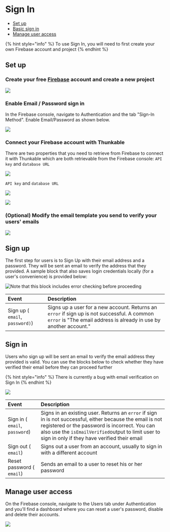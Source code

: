# Sign In

* [Set up](sign-in.md#set-up)
* [Basic sign in](sign-in.md#basic-sign-in-)
* [Manage user access](sign-in.md#managing-user-access)

{% hint style="info" %}
To use Sign In, you will need to first create your own Firebase account and project
{% endhint %}

## Set up

### Create your free [Firebase](https://firebase.google.com/) account and create a new project

![](../../../../.gitbook/assets/thunkable-documentation-exhibits-70-1.png)

### Enable Email / Password sign in

In the Firebase console, navigate to Authentication and the tab "Sign-In Method". Enable Email/Password as shown below.

![](../../../../.gitbook/assets/firebase-fig-4-1.png)

### Connect your Firebase account with Thunkable

There are two properties that you need to retrieve from Firebase to connect it with Thunkable which are both retrievable from the Firebase console: `API key` and `database URL`

![](../../../../.gitbook/assets/thunkable-documentation-exhibits-67.png)

`API key` and `database URL`

![](../../../../.gitbook/assets/thunkable-documentation-exhibits-68-1.png)

![](../../../../.gitbook/assets/thunkable-documentation-exhibits-69.png)

### \(Optional\) Modify the email template you send to verify your users' emails

![](../../../../.gitbook/assets/firebase-fig-5.png)

## Sign up

The first step for users is to Sign Up with their email address and a password. They will be sent an email to verify the address that they provided. A sample block that also saves login credentials locally \(for a user's convenience\) is provided below:

![Note that this block includes error checking before proceeding](../../../../.gitbook/assets/screen-shot-2018-05-23-at-6.59.48-am.png)

| Event | Description |
| :--- | :--- |
| Sign up \( `email`, `password)`\) | Signs up a user for a new account. Returns an `error` if sign up is not successful. A common `error` is "The email address is already in use by another account." |

## Sign in

Users who sign up will be sent an email to verify the email address they provided is valid. You can use the blocks below to check whether they have verified their email before they can proceed further

{% hint style="info" %}
There is currently a bug with email verification on Sign In
{% endhint %}

![](../../../../.gitbook/assets/screen-shot-2018-05-23-at-7.07.59-am.png)

| Event | Description |
| :--- | :--- |
| Sign in \( `email`, `password`\) | Signs in an existing user. Returns an `error` if sign in is not successful, either because the email is not registered or the password is incorrect. You can also use the `isEmailVerified`output to limit user to sign in only if they have verified their email |
| Sign out \( `email`\) | Signs out a user from an account, usually to sign in with a different account |
| Reset password \( `email`\) | Sends an email to a user to reset his or her password |

## Manage user access

On the Firebase console, navigate to the Users tab under Authentication and you'll find a dashboard where you can reset a user's password, disable and delete their accounts.

![](../../../../.gitbook/assets/firebase-fig-1.png)

